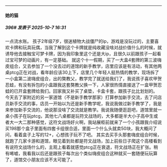 ﻿
*****

####  她的猫  
##### 396#       发表于 2025-10-7 16:31

一点流水账。
孩子2年级7岁，很迷植物大战僵尸的ip，游戏是没玩过的，主要喜欢卡牌和玩具玩偶，当我了解到这个卡牌就是纯收藏没啥对战价值什么的时候，就诱导他去接触宝可梦卡牌，因为我印象里这个还是大ip，且很久以前跟孩子一起看过宝可梦的动画片，有一定基础。
就这个十一假期，买了一大盒4套牌的第三波嗨皮组合，又去参加了一个没去过的道馆的新手教学，店里应该是有活动，有其他两桌ptcg正在对战，看年龄应该30上下，店里几个年轻人挺热情的教学，现场拆了一小盒第二波嗨皮组合，出的獒教父，教学完了就送给我们了，我说孩子喜欢甲贺忍蛙，有没有拆包的小盒跟我这套獒教父换一下，人家很热情直接送了一盒甲贺忍蛙的已开盒套牌给我们。回家我又补买了桌垫，卡盒卡套，跟孩子比比划划的。
今天去了家附近的另一家道馆（不是新手教学那家）打算参加新手交流，去了问店员新手交流的事，店员一开始以为还是新手教学呢，我说我做过新手教学了，我是来参加新手交流的，他说那没啥了交流就是教学。我说我随便逛逛吧，道馆里就一桌小孩子在玩ptcg，其他七八桌都是玩符文战场的，大多都是半大小子高中生或者大一大二那种感觉，这符文战场好火啊，我站展柜前就来了一个小孩跟我介绍说买198那个盒子里面有四套卡组很合适，里面一个什么头就卖50块，我大概问了问，看着盒子上写的12+，心想孩子玩不了吧。
其实去买手头那套嗨皮组合时候，就跑了几家卡游和道馆，眼见着到处都是符文战场，加上前些日子爬这个高楼看到有说符文战场什么的，主观上看着就感觉ptcg正在衰退，符文战场正在扩张。稍有唏嘘，我看我以后还是跟孩子每次出个类似嗨皮组合这种就买一套随便玩玩算了，道馆交小朋友应该不太可能了。

